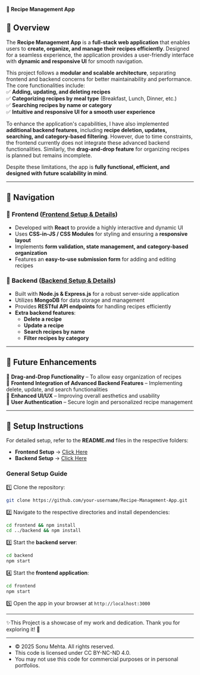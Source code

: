  **📌 Recipe Management App**  

## **🔹 Overview**  
The **Recipe Management App** is a **full-stack web application** that enables users to **create, organize, and manage their recipes efficiently**. Designed for a seamless experience, the application provides a user-friendly interface with **dynamic and responsive UI** for smooth navigation.  

This project follows a **modular and scalable architecture**, separating frontend and backend concerns for better maintainability and performance. The core functionalities include:  
✅ **Adding, updating, and deleting recipes**  
✅ **Categorizing recipes by meal type** (Breakfast, Lunch, Dinner, etc.)  
✅ **Searching recipes by name or category**  
✅ **Intuitive and responsive UI for a smooth user experience**  

To enhance the application's capabilities, I have also implemented **additional backend features**, including **recipe deletion, updates, searching, and category-based filtering**. However, due to time constraints, the frontend currently does not integrate these advanced backend functionalities. Similarly, the **drag-and-drop feature** for organizing recipes is planned but remains incomplete.  

Despite these limitations, the app is **fully functional, efficient, and designed with future scalability in mind**.  

---

## **📘 Navigation**  
### 🔹 **Frontend** ([Frontend Setup & Details](./frontend/README.md))  
- Developed with **React** to provide a highly interactive and dynamic UI  
- Uses **CSS-in-JS / CSS Modules** for styling and ensuring a **responsive layout**  
- Implements **form validation, state management, and category-based organization**  
- Features an **easy-to-use submission form** for adding and editing recipes  

### 🔹 **Backend** ([Backend Setup & Details](./backend/README.md))  
- Built with **Node.js & Express.js** for a robust server-side application  
- Utilizes **MongoDB** for data storage and management  
- Provides **RESTful API endpoints** for handling recipes efficiently  
- **Extra backend features**:  
  - **Delete a recipe**  
  - **Update a recipe**  
  - **Search recipes by name**  
  - **Filter recipes by category**  

---

## **🚀 Future Enhancements**  
🔹 **Drag-and-Drop Functionality** – To allow easy organization of recipes  
🔹 **Frontend Integration of Advanced Backend Features** – Implementing delete, update, and search functionalities  
🔹 **Enhanced UI/UX** – Improving overall aesthetics and usability  
🔹 **User Authentication** – Secure login and personalized recipe management  

---

## **🔧 Setup Instructions**  
For detailed setup, refer to the **README.md** files in the respective folders:  
- **Frontend Setup** → [Click Here](./frontend/README.md)  
- **Backend Setup** → [Click Here](./backend/README.md)  

### **General Setup Guide**  
1️⃣ Clone the repository:  
   ```bash
   git clone https://github.com/your-username/Recipe-Management-App.git
   ```  
2️⃣ Navigate to the respective directories and install dependencies:  
   ```bash
   cd frontend && npm install  
   cd ../backend && npm install  
   ```  
3️⃣ Start the **backend server**:  
   ```bash
   cd backend  
   npm start  
   ```  
4️⃣ Start the **frontend application**:  
   ```bash
   cd frontend  
   npm start  
   ```  
5️⃣ Open the app in your browser at `http://localhost:3000`  

---

✨This Project is a showcase of my work and dedication. Thank you for exploring it! 🚀

---


 * © 2025 Sonu Mehta. All rights reserved.
 * This code is licensed under CC BY-NC-ND 4.0.
 * You may not use this code for commercial purposes or in personal portfolios.
   

